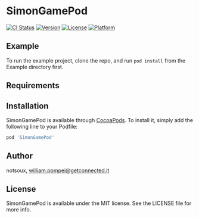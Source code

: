 # SimonGamePod

[![CI Status](http://img.shields.io/travis/notsoux/SimonGamePod.svg?style=flat)](https://travis-ci.org/notsoux/SimonGamePod)
[![Version](https://img.shields.io/cocoapods/v/SimonGamePod.svg?style=flat)](http://cocoapods.org/pods/SimonGamePod)
[![License](https://img.shields.io/cocoapods/l/SimonGamePod.svg?style=flat)](http://cocoapods.org/pods/SimonGamePod)
[![Platform](https://img.shields.io/cocoapods/p/SimonGamePod.svg?style=flat)](http://cocoapods.org/pods/SimonGamePod)

## Example

To run the example project, clone the repo, and run `pod install` from the Example directory first.

## Requirements

## Installation

SimonGamePod is available through [CocoaPods](http://cocoapods.org). To install
it, simply add the following line to your Podfile:

```ruby
pod 'SimonGamePod'
```

## Author

notsoux, william.pompei@getconnected.it

## License

SimonGamePod is available under the MIT license. See the LICENSE file for more info.
